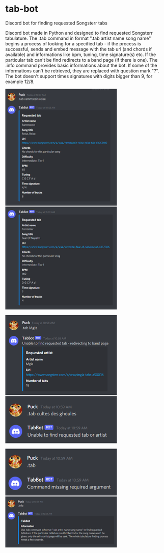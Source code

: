 # tab-bot
Discord bot for finding requested Songsterr tabs

Discord bot made in Python and designed to find requested Songsterr tabulature. The .tab command in format ".tab artist name song name" begins a process of looking for a specified tab - if the process is successful, sends and embed message with the tab url (and chords if available) and informations like bpm, tuning, time signature(s) etc. If the particular tab can't be find redirects to a band page (if there is one). The .info command provides basic informations about the bot. If some of the informations can't be retrieved, they are replaced with question mark "?". The bot doesn't support times signatures with digits bigger than 9, for example 12/8. 

<p float="left">
<img src = screenshots/img_1.png width=350 />
<img src = screenshots/img_6.png width=350 />
</p>

<p float="left">
<img src = screenshots/img_2.png width=350 />
<img src = screenshots/img_3.png width=350 />
</p>

<p float="left">
<img src = screenshots/img_4.png width=350 />
<img src = screenshots/img_5.png width=350 />
</p>
